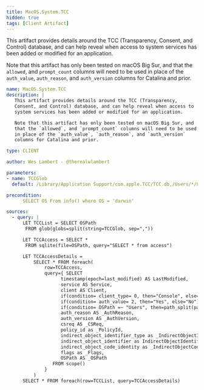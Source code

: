 ```yaml
---
title: MacOS.System.TCC
hidden: true
tags: [Client Artifact]
---
```


This artifact provides details around the TCC (Transparency,
Consent, and Control) database, and can help reveal when access to
system services has been added or modified for an application.

Note that this artifact has only been tested on macOS Big Sur, and
that the `allowed`, and `prompt_count` columns will need to be used
in place of the `auth_value`, `auth_reason`, and `auth_version`
columns for Catalina and prior.


```yaml
name: MacOS.System.TCC
description: |
   This artifact provides details around the TCC (Transparency,
   Consent, and Control) database, and can help reveal when access to
   system services has been added or modified for an application.

   Note that this artifact has only been tested on macOS Big Sur, and
   that the `allowed`, and `prompt_count` columns will need to be used
   in place of the `auth_value`, `auth_reason`, and `auth_version`
   columns for Catalina and prior.

type: CLIENT

author: Wes Lambert - @therealwlambert

parameters:
- name: TCCGlob
  default: /Library/Application Support/com.apple.TCC/TCC.db,/Users/*/Library/Application Support/com.apple.TCC/TCC.db

precondition:
      SELECT OS From info() where OS = 'darwin'

sources:
  - query: |
      LET TCCList = SELECT OSPath
       FROM glob(globs=split(string=TCCGlob, sep=","))

      LET TCCAccess = SELECT *
       FROM sqlite(file=OSPath, query="SELECT * from access")

      LET TCCAccessDetails =
          SELECT * FROM foreach(
              row=TCCAccess,
              query={ SELECT
                    timestamp(epoch=last_modified) AS LastModified,
                    service AS Service,
                    client AS Client,
                    if(condition= client_type= 0, then="Console", else=if(condition= client_type= 1, then="Service/Script", else="Other")) AS ClientType,
                    if(condition= auth_value= 2, then="Yes", else="No") AS Allowed,
                    if(condition= OSPath =~ "Users", then=path_split(path=OSPath)[-5], else="System") AS User,
                    auth_reason AS _AuthReason,
                    auth_version AS _AuthVersion,
                    csreq AS _CSReq,
                    policy_id as _PolicyId,
                    indirect_object_identifier_type as _IndirectObjectIdentifierType,
                    indirect_object_identifier as IndirectObjectIdentifier,
                    indirect_object_code_identity as _IndirectObjectCodeIdentity,
                    flags as _Flags,
                    OSPath AS _OSPath
                 FROM scope()
              }
          )
      SELECT * FROM foreach(row=TCCList, query=TCCAccessDetails)

```
